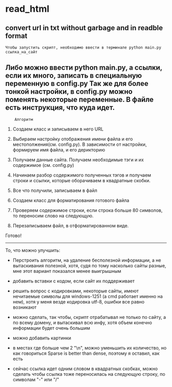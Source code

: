 # read_html
convert url in txt without garbage and in readble format
-----------------------------------------------------------------------------------
	Чтобы запустить скрипт, необходимо ввести в терминале python main.py ссылка_на_сайт
Либо можно ввести python main.py, а ссылки, если их много, записать в специальную
переменную в config.py
	Так же для более тонкой настройки, в config.py можно поменять некоторые переменные.
В файле есть инструкция, что куда идет.
-----------------------------------------------------------------------------------
	
		Алгоритм
1. Создаем класс и записываем в него URL 

2. Выбираем настройку отображения имени файла и его местополжения(см. config.py). В 
зависимости от настройки, формируем имя файла, и его дерикторию

3. Получаем данные сайта. Получаем необходимые тэги и их содержимое (см. config.py)

4. Начинаем разбор содержимого полученных тэгов и получаем строки и ссылки, которые оборачиваем
в квадратные скобки.

5. Все что получили, записываем в файл

6. Создаем класс для форматирования готового файла

7. Проверяем содержимое строки, если строка больше 80 символов, то переносим слово на следующую.

8. Перезаписываем файл, в отформатированном виде.

Готово!

------------------------------------------------------------------------------------

То, что можно улучшить:

- Перстроить алгоритм, на удаление бесполезной информации, а не вытаскивания полезной,
хотя, судя по тому насколько сайты разные, мне этот вариант показался менее выигрышным

- добавить вставки с кодом, если сайт их поддерживает

- решить вопрос с кодировками, некоторые сайты, имеют нечитаемые символы для windows-1251
(а cmd работает именно на нем), хотя у меня везде кодировка utf-8, ошибки все равно возникают

- можно сделать, так чтобы, скрипт отрабатывал не только по сайту, а по всему домену,
и вытаскивал всю инфу, хотя объем конечно информации будет очень большим

- можно добавить картинки

- в местах где больше чем 2 "\n", можно уменьшить их количество, но как говориться
Sparse is better than dense, поэтому я оставил, как есть

- сейчас ссылка идет одним словом в квадратных скобках, можно сделать чтобы 
ссылка тоже переносилась на следующую строку, по символам "-" или "/" 

